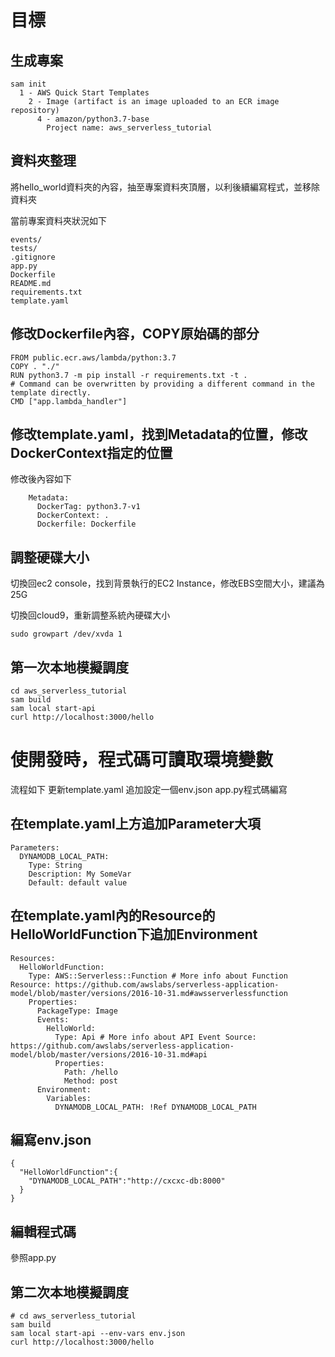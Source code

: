 # 目標

##

## 生成專案

```
sam init
  1 - AWS Quick Start Templates
    2 - Image (artifact is an image uploaded to an ECR image repository)
      4 - amazon/python3.7-base
        Project name: aws_serverless_tutorial
```

## 資料夾整理

將hello_world資料夾的內容，抽至專案資料夾頂層，以利後續編寫程式，並移除資料夾

當前專案資料夾狀況如下

```
events/
tests/
.gitignore
app.py
Dockerfile
README.md
requirements.txt
template.yaml

```

## 修改Dockerfile內容，COPY原始碼的部分

```
FROM public.ecr.aws/lambda/python:3.7
COPY . "./"
RUN python3.7 -m pip install -r requirements.txt -t .
# Command can be overwritten by providing a different command in the template directly.
CMD ["app.lambda_handler"]
```

## 修改template.yaml，找到Metadata的位置，修改DockerContext指定的位置

修改後內容如下
```
    Metadata:
      DockerTag: python3.7-v1
      DockerContext: .
      Dockerfile: Dockerfile
```

## 調整硬碟大小

切換回ec2 console，找到背景執行的EC2 Instance，修改EBS空間大小，建議為25G

切換回cloud9，重新調整系統內硬碟大小

```
sudo growpart /dev/xvda 1
```

## 第一次本地模擬調度

```
cd aws_serverless_tutorial
sam build
sam local start-api
curl http://localhost:3000/hello
```

# 使開發時，程式碼可讀取環境變數

流程如下
更新template.yaml
追加設定一個env.json
app.py程式碼編寫

## 在template.yaml上方追加Parameter大項

```
Parameters:
  DYNAMODB_LOCAL_PATH:
    Type: String
    Description: My SomeVar
    Default: default value
```

## 在template.yaml內的Resource的HelloWorldFunction下追加Environment

```
Resources:
  HelloWorldFunction:
    Type: AWS::Serverless::Function # More info about Function Resource: https://github.com/awslabs/serverless-application-model/blob/master/versions/2016-10-31.md#awsserverlessfunction
    Properties:
      PackageType: Image
      Events:
        HelloWorld:
          Type: Api # More info about API Event Source: https://github.com/awslabs/serverless-application-model/blob/master/versions/2016-10-31.md#api
          Properties:
            Path: /hello
            Method: post
      Environment:
        Variables:
          DYNAMODB_LOCAL_PATH: !Ref DYNAMODB_LOCAL_PATH
```

## 編寫env.json

```
{
  "HelloWorldFunction":{
    "DYNAMODB_LOCAL_PATH":"http://cxcxc-db:8000"
  }
}

```

## 編輯程式碼

參照app.py

## 第二次本地模擬調度

```
# cd aws_serverless_tutorial
sam build
sam local start-api --env-vars env.json 
curl http://localhost:3000/hello
```
